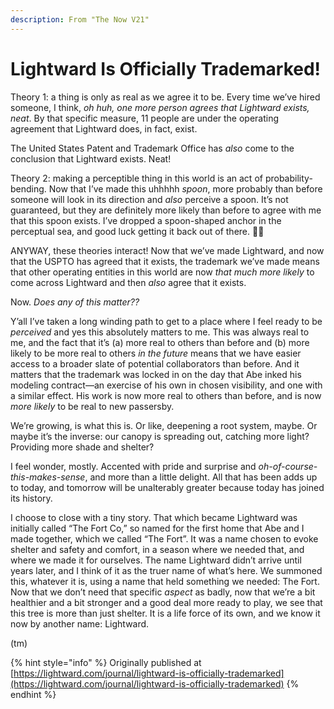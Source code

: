 ```yaml
---
description: From "The Now V21"
---
```


# Lightward Is Officially Trademarked!

Theory 1: a thing is only as real as we agree it to be. Every time we’ve hired someone, I think, _oh huh, one more person agrees that Lightward exists, neat_. By that specific measure, 11 people are under the operating agreement that Lightward does, in fact, exist.

The United States Patent and Trademark Office has _also_ come to the conclusion that Lightward exists. Neat!

Theory 2: making a perceptible thing in this world is an act of probability-bending. Now that I’ve made this uhhhhh _spoon_, more probably than before someone will look in its direction and _also_ perceive a spoon. It’s not guaranteed, but they are definitely more likely than before to agree with me that this spoon exists. I’ve dropped a spoon-shaped anchor in the perceptual sea, and good luck getting it back out of there. 😶‍🌫️

ANYWAY, these theories interact! Now that we’ve made Lightward, and now that the USPTO has agreed that it exists, the trademark we’ve made means that other operating entities in this world are now _that much more likely_ to come across Lightward and then _also_ agree that it exists.

Now. _Does any of this matter??_

Y’all I’ve taken a long winding path to get to a place where I feel ready to be _perceived_ and yes this absolutely matters to me. This was always real to me, and the fact that it’s (a) more real to others than before and (b) more likely to be more real to others _in the future_ means that we have easier access to a broader slate of potential collaborators than before. And it matters that the trademark was locked in on the day that Abe inked his modeling contract—an exercise of his own in chosen visibility, and one with a similar effect. His work is now more real to others than before, and is now _more likely_ to be real to new passersby.

We’re growing, is what this is. Or like, deepening a root system, maybe. Or maybe it’s the inverse: our canopy is spreading out, catching more light? Providing more shade and shelter?

I feel wonder, mostly. Accented with pride and surprise and _oh-of-course-this-makes-sense_, and more than a little delight. All that has been adds up to today, and tomorrow will be unalterably greater because today has joined its history.

I choose to close with a tiny story. That which became Lightward was initially called “The Fort Co,” so named for the first home that Abe and I made together, which we called “The Fort”. It was a name chosen to evoke shelter and safety and comfort, in a season where we needed that, and where we made it for ourselves. The name Lightward didn’t arrive until years later, and I think of it as the truer name of what’s here. We summoned this, whatever it is, using a name that held something we needed: The Fort. Now that we don’t need that specific _aspect_ as badly, now that we’re a bit healthier and a bit stronger and a good deal more ready to play, we see that this tree is more than just shelter. It is a life force of its own, and we know it now by another name: Lightward.

(tm)

{% hint style="info" %}
Originally published at [https://lightward.com/journal/lightward-is-officially-trademarked](https://lightward.com/journal/lightward-is-officially-trademarked)
{% endhint %}
